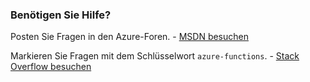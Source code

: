 ### <a name="need-some-help"></a>Benötigen Sie Hilfe?
Posten Sie Fragen in den Azure-Foren. - [MSDN besuchen](http://go.microsoft.com/fwlink/?LinkId=780719)

Markieren Sie Fragen mit dem Schlüsselwort `azure-functions`. - [Stack Overflow besuchen](http://stackoverflow.com/questions/tagged/azure-functions)

